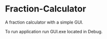 # Fraction-Calculator
A fraction calculator with a simple GUI.

To run application run GUI.exe located in Debug.
